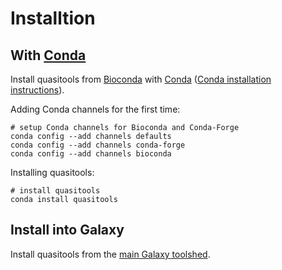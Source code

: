 # Installtion

## With [Conda](https://conda.io/docs/)

Install quasitools from [Bioconda](https://bioconda.github.io/) with [Conda](https://conda.io/docs/) ([Conda installation instructions](https://bioconda.github.io/#install-conda)).

Adding Conda channels for the first time:

```
# setup Conda channels for Bioconda and Conda-Forge
conda config --add channels defaults
conda config --add channels conda-forge
conda config --add channels bioconda
```

Installing quasitools:

```
# install quasitools
conda install quasitools
```

## Install into Galaxy

Install quasitools from the [main Galaxy toolshed](https://toolshed.g2.bx.psu.edu/view/nml/quasitools/9fb9fed71486).
